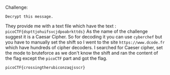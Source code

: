 Challenge:
```
Decrypt this message.
```
They provide me with a text file which have the text : ```picoCTF{dspttjohuifsvcjdpoabrkttds}```
As the name of the challenge suggest it is a Caesar Cipher. So for decoding it you can use ```cyberchef``` but you have to manually set the shift so I went to the site
```https://www.dcode.fr``` which have hundreds of cipher decoders. I searched for Caeser cipher, set the mode to bruteforce as we don't know the shift and ran the content 
of the flag except the ```picoCTF``` part and got the flag.

```
picoCTF{crossingtherubiconzaqjsscr}
```
